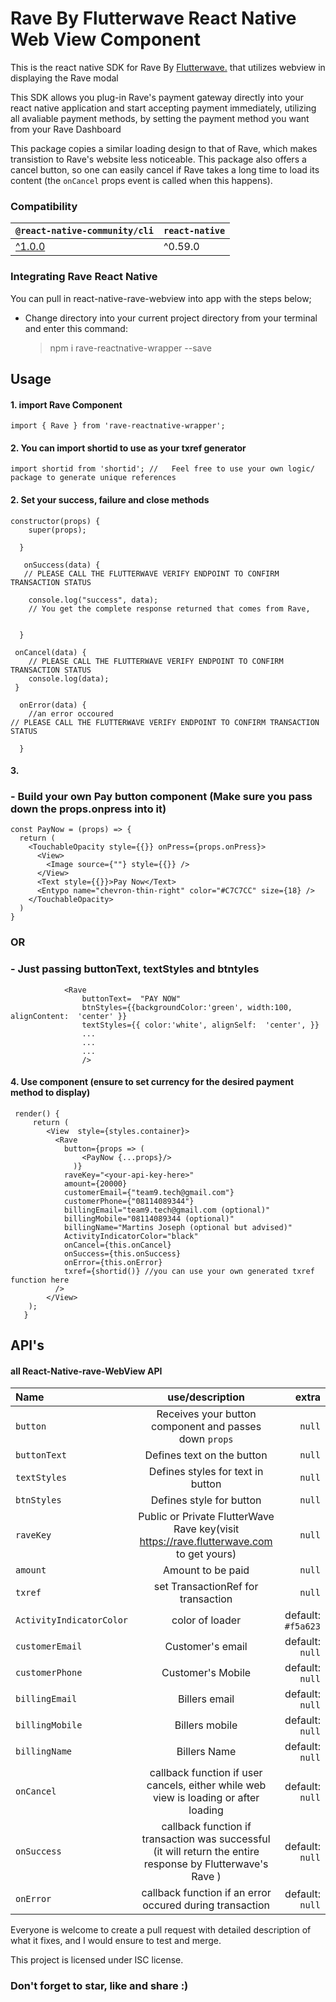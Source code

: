 # Rave By Flutterwave React Native Web View Component

This is the react native SDK for Rave By [Flutterwave.](https://rave.flutterwave.com) that utilizes webview in displaying the Rave modal

This SDK allows you plug-in Rave's payment gateway directly into your react native application and start accepting payment immediately, utilizing all avaliable payment methods, by setting the payment method you want from your Rave Dashboard

This package copies a similar loading design to that of Rave, which makes transistion to Rave's website less noticeable. This package also offers a cancel button, so one can easily cancel if Rave takes a long time to load its content (the `onCancel` props event is called when this happens).

### Compatibility

| `@react-native-community/cli`                                    | `react-native` |
| ---------------------------------------------------------------- | -------------- |
| [^1.0.0](https://github.com/react-native-community/cli/tree/1.x) | ^0.59.0        |

### Integrating Rave React Native

You can pull in react-native-rave-webview into app with the steps below;

-   Change directory into your current project directory from your terminal and enter this command:

    > npm i rave-reactnative-wrapper --save

## Usage

#### 1. import Rave Component

    import { Rave } from 'rave-reactnative-wrapper';

#### 2. You can import shortid to use as your txref generator

    import shortid from 'shortid'; //   Feel free to use your own logic/ package to generate unique references

#### 2. Set your success, failure and close methods

    constructor(props) {
        super(props);

      }

       onSuccess(data) {
       // PLEASE CALL THE FLUTTERWAVE VERIFY ENDPOINT TO CONFIRM TRANSACTION STATUS

        console.log("success", data);
        // You get the complete response returned that comes from Rave,


      }

     onCancel(data) {
    	// PLEASE CALL THE FLUTTERWAVE VERIFY ENDPOINT TO CONFIRM TRANSACTION STATUS
    	console.log(data);
     }

      onError(data) {
        //an error occoured
    // PLEASE CALL THE FLUTTERWAVE VERIFY ENDPOINT TO CONFIRM TRANSACTION STATUS

      }

#### 3.

### - Build your own Pay button component (Make sure you pass down the props.onpress into it)

```
const PayNow = (props) => {
  return (
    <TouchableOpacity style={{}} onPress={props.onPress}>
      <View>
        <Image source={""} style={{}} />
      </View>
      <Text style={{}}>Pay Now</Text>
      <Entypo name="chevron-thin-right" color="#C7C7CC" size={18} />
    </TouchableOpacity>
  )
}
```

### OR

### - Just passing buttonText, textStyles and btntyles

```
            <Rave
                buttonText=  "PAY NOW"
                btnStyles={{backgroundColor:'green', width:100, alignContent:  'center' }}
                textStyles={{ color:'white', alignSelf:  'center', }}
                ...
                ...
                ...
                />
```

#### 4. Use component (ensure to set currency for the desired payment method to display)

     render() {
         return (
            <View  style={styles.container}>
              <Rave
                button={props => (
                    <PayNow {...props}/>
                  )}
                raveKey="<your-api-key-here>"
                amount={20000}
                customerEmail={"team9.tech@gmail.com"}
                customerPhone={"08114089344"}
                billingEmail="team9.tech@gmail.com (optional)"
                billingMobile="08114089344 (optional)"
                billingName="Martins Joseph (optional but advised)"
                ActivityIndicatorColor="black"
                onCancel={this.onCancel}
                onSuccess={this.onSuccess}
                onError={this.onError}
                txref={shortid()} //you can use your own generated txref function here
              />
            </View>
        );
       }

## API's

#### [](https://github.com/react-native-nigeria/react-native-rave-webview#API)all React-Native-rave-WebView API

| Name                     |                                               use/description                                               |              extra |
| :----------------------- | :---------------------------------------------------------------------------------------------------------: | -----------------: |
| `button`                 |                           Receives your button component and passes down `props`                            |             `null` |
| `buttonText`             |                                         Defines text on the button                                          |             `null` |
| `textStyles`             |                                      Defines styles for text in button                                      |             `null` |
| `btnStyles`              |                                          Defines style for button                                           |             `null` |
| `raveKey`                |           Public or Private FlutterWave Rave key(visit https://rave.flutterwave.com to get yours)           |             `null` |
| `amount`                 |                                              Amount to be paid                                              |             `null` |
| `txref`                  |                                     set TransactionRef for transaction                                      |             `null` |
| `ActivityIndicatorColor` |                                               color of loader                                               | default: `#f5a623` |
| `customerEmail`          |                                              Customer's email                                               |    default: `null` |
| `customerPhone`          |                                              Customer's Mobile                                              |    default: `null` |
| `billingEmail`           |                                                Billers email                                                |    default: `null` |
| `billingMobile`          |                                               Billers mobile                                                |    default: `null` |
| `billingName`            |                                                Billers Name                                                 |    default: `null` |
| `onCancel`               |            callback function if user cancels, either while web view is loading or after loading             |    default: `null` |
| `onSuccess`              | callback function if transaction was successful (it will return the entire response by Flutterwave's Rave ) |    default: `null` |
| `onError`                |                          callback function if an error occured during transaction                           |    default: `null` |

Everyone is welcome to create a pull request with detailed description of what it fixes, and I would ensure to test and merge.

This project is licensed under ISC license.

### Don't forget to star, like and share :)
